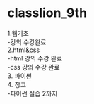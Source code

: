 # classlion_9th
1.웹기초  
-강의 수강완료  
2.html&css  
-html 강의 수강 완료  
-css 강의 수강 완료  
3. 파이썬  
4. 장고  
-파이썬 실습 2까지 
